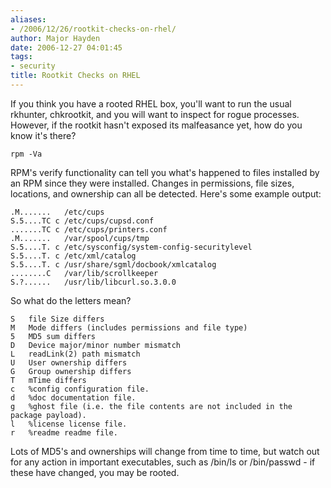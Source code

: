 ```yaml
---
aliases:
- /2006/12/26/rootkit-checks-on-rhel/
author: Major Hayden
date: 2006-12-27 04:01:45
tags:
- security
title: Rootkit Checks on RHEL
---
```


If you think you have a rooted RHEL box, you'll want to run the usual rkhunter, chkrootkit, and you will want to inspect for rogue processes. However, if the rootkit hasn't exposed its malfeasance yet, how do you know it's there?

```
rpm -Va
```

RPM's verify functionality can tell you what's happened to files installed by an RPM since they were installed. Changes in permissions, file sizes, locations, and ownership can all be detected. Here's some example output:

```
.M.......   /etc/cups
S.5....TC c /etc/cups/cupsd.conf
.......TC c /etc/cups/printers.conf
.M.......   /var/spool/cups/tmp
S.5....T. c /etc/sysconfig/system-config-securitylevel
S.5....T. c /etc/xml/catalog
S.5....T. c /usr/share/sgml/docbook/xmlcatalog
........C   /var/lib/scrollkeeper
S.?......   /usr/lib/libcurl.so.3.0.0
```

So what do the letters mean?

```
S   file Size differs
M   Mode differs (includes permissions and file type)
5   MD5 sum differs
D   Device major/minor number mismatch
L   readLink(2) path mismatch
U   User ownership differs
G   Group ownership differs
T   mTime differs
c   %config configuration file.
d   %doc documentation file.
g   %ghost file (i.e. the file contents are not included in the package payload).
l   %license license file.
r   %readme readme file.
```

Lots of MD5's and ownerships will change from time to time, but watch out for any action in important executables, such as /bin/ls or /bin/passwd - if these have changed, you may be rooted.